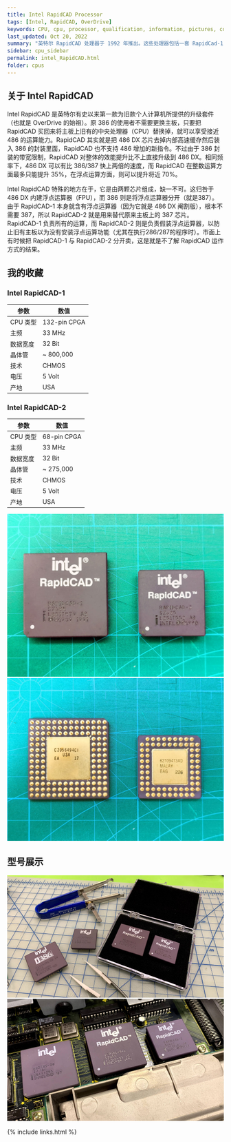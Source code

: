 ```yaml
---
title: Intel RapidCAD Processor
tags: [Intel, RapidCAD, OverDrive]
keywords: CPU, cpu, processor, qualification, information, pictures, core, frequency, chip packaging, packaging, cpu info, x86, collection, amd, cyrix, harris, ibm, idt, iit, intel, motorola, nec, sgs, sgs-thomson, siemens, ST, signetics, mhs, ti, texas instruments, ulsi, umc, weitek, zilog, 3002, 4004, 4040, 8008, 808x, 8085, 8088, 8086, 80188, 80186, 80286, 286, 80386, 386, i386, Am386, 386sx, 386dx, 486, i486, 586, 486sx, 486dx, overdrive, 487, pentium, 586, 5x86, 386dlc, 386slc, 486dx2, mmx, ppro, pentium-pro, pro, athlon, duron, z80, dirk oppelt, dirk, oppelt, engineering, sample, samples, RapidCAD
last_updated: Oct 20, 2022
summary: "英特尔 RapidCAD 处理器于 1992 年推出。这些处理器包括一套 RapidCad-1（在 386 插槽中）和 RapidCad-2（在协处理器插槽中），主要加速 CAD 和渲染领域的应用程序。"
sidebar: cpu_sidebar
permalink: intel_RapidCAD.html
folder: cpus
---
```


## 关于 Intel RapidCAD

Intel RapidCAD 是英特尔有史以来第一款为旧款个人计算机所提供的升级套件（也就是 OverDrive 的始祖）。原 386 的使用者不需要更换主板，只要把 RapidCAD 买回来将主板上旧有的中央处理器（CPU）替换掉，就可以享受接近 486 的运算能力。RapidCAD 其实就是把 486 DX 芯片去掉内部高速缓存然后装入 386 的封装里面，RapidCAD 也不支持 486 增加的新指令。不过由于 386 封装的带宽限制，RapidCAD 对整体的效能提升比不上直接升级到 486 DX。相同频率下，486 DX 可以有比 386/387 快上两倍的速度，而 RapidCAD 在整数运算方面最多只能提升 35%，在浮点运算方面，则可以提升将近 70%。

Intel RapidCAD 特殊的地方在于，它是由两颗芯片组成，缺一不可。这归咎于 486 DX 内建浮点运算器（FPU），而 386 则是将浮点运算器分开（就是387）。由于 RapidCAD-1 本身就含有浮点运算器（因为它就是 486 DX 阉割版），根本不需要 387，所以 RapidCAD-2 就是用来替代原来主板上的 387 芯片。RapidCAD-1 负责所有的运算，而 RapidCAD-2 则是负责假装浮点运算器，以防止旧有主板以为没有安装浮点运算功能（尤其在执行286/287的程序时）。市面上有时候把 RapidCAD-1 与 RapidCAD-2 分开卖，这是就是不了解 RapidCAD 运作方式的结果。

## 我的收藏

### Intel RapidCAD-1

| 参数 | 数值 |
| ------ | ------ |
| CPU 类型 | 132-pin CPGA |
| 主频 | 33 MHz |
| 数据宽度 | 32 Bit |
| 晶体管 | ~ 800,000 |
| 技术 | CHMOS |
| 电压 | 5 Volt |
| 产地 | USA |

### Intel RapidCAD-2

| 参数 | 数值 |
| ------ | ------ |
| CPU 类型 | 68-pin CPGA |
| 主频 | 33 MHz |
| 数据宽度 | 32 Bit |
| 晶体管 | ~ 275,000 |
| 技术 | CHMOS |
| 电压 | 5 Volt |
| 产地 | USA |

![Intel RapidCAD](/images/cpus/Intel/Intel_RapidCAD-1.jpg)
![Intel RapidCAD](/images/cpus/Intel/Intel_RapidCAD-2.jpg)

## 型号展示

![Intel RapidCAD](/images/cpus/Intel/Intel_RapidCAD-23.jpg)
![Intel RapidCAD](/images/cpus/Intel/Intel_RapidCAD-25.jpg)

{% include links.html %}
